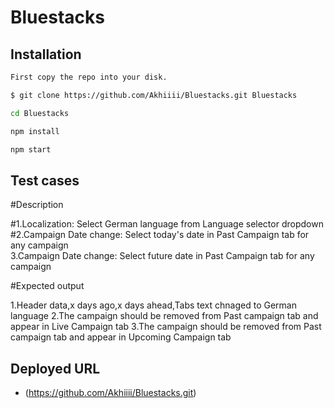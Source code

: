 # Bluestacks

## Installation

```bash
First copy the repo into your disk.

$ git clone https://github.com/Akhiiii/Bluestacks.git Bluestacks

cd Bluestacks

npm install

npm start   
```
## Test cases 

#Description	

#1.Localization:	Select German language from Language selector dropdown	
#2.Campaign Date change:	Select today's date in Past Campaign tab for any campaign	
3.Campaign Date change:	Select future date in Past Campaign tab for any campaign	

#Expected output

1.Header data,x days ago,x days ahead,Tabs text chnaged to German language
2.The campaign should be removed from Past campaign tab and appear in Live Campaign tab
3.The campaign should be removed from Past campaign tab and appear in Upcoming Campaign tab

## Deployed URL
 * (https://github.com/Akhiiii/Bluestacks.git)
